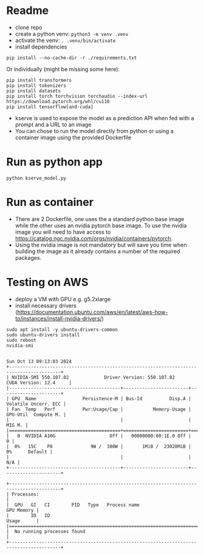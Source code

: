 # Readme

- clone repo
- create a python venv: `python3 -m venv .venv`
- activate the venv: `. .venv/bin/activate`
- install dependencies
```
pip install --no-cache-dir -r ./requirements.txt
```
Or individually (might be missing some here):
```
pip install transformers
pip install tokenizers
pip install datasets
pip install torch torchvision torchaudio --index-url https://download.pytorch.org/whl/cu118
pip install tensorflow[and-cuda]
```
- kserve is used to expose the model as a prediction API when fed with a prompt and a URL to an image
- You can chose to run the model directly from python or using a container image using the provided Dockerfile

# Run as python app
```
python kserve_model.py
```

# Run as container
- There are 2 Dockerfile, one uses the a standard python base image while the other uses an nvidia pytorch base image. To use the nvidia image you will need to have access to https://catalog.ngc.nvidia.com/orgs/nvidia/containers/pytorch.
- Using the nvidia image is not mandatory but will save you time when building the image as it already contains a number of the required packages.

# Testing on AWS
- deploy a VM with GPU e.g. g5.2xlarge
- install necessary drivers (https://documentation.ubuntu.com/aws/en/latest/aws-how-to/instances/install-nvidia-drivers/)
```
sudo apt install -y ubuntu-drivers-common
sudo ubuntu-drivers install
sudo reboot
nvidia-smi


Sun Oct 13 09:13:03 2024       
+-----------------------------------------------------------------------------------------+
| NVIDIA-SMI 550.107.02             Driver Version: 550.107.02     CUDA Version: 12.4     |
|-----------------------------------------+------------------------+----------------------+
| GPU  Name                 Persistence-M | Bus-Id          Disp.A | Volatile Uncorr. ECC |
| Fan  Temp   Perf          Pwr:Usage/Cap |           Memory-Usage | GPU-Util  Compute M. |
|                                         |                        |               MIG M. |
|=========================================+========================+======================|
|   0  NVIDIA A10G                    Off |   00000000:00:1E.0 Off |                    0 |
|  0%   15C    P8              9W /  300W |       1MiB /  23028MiB |      0%      Default |
|                                         |                        |                  N/A |
+-----------------------------------------+------------------------+----------------------+
                                                                                         
+-----------------------------------------------------------------------------------------+
| Processes:                                                                              |
|  GPU   GI   CI        PID   Type   Process name                              GPU Memory |
|        ID   ID                                                               Usage      |
|=========================================================================================|
|  No running processes found                                                             |
+-----------------------------------------------------------------------------------------+
```